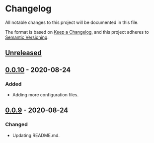 # Changelog

All notable changes to this project will be documented in this file.

The format is based on [Keep a Changelog](https://keepachangelog.com/en/1.0.0/),
and this project adheres to [Semantic Versioning](https://semver.org/spec/v2.0.0.html).

## [Unreleased]

## [0.0.10] - 2020-08-24

### Added

- Adding more configuration files.

## [0.0.9] - 2020-08-24

### Changed

- Updating README.md.

[unreleased]: https://github.com/danielferrarir/cypress-fill-command/compare/v0.0.10...HEAD
[0.0.10]: https://github.com/danielferrarir/cypress-fill-command/compare/v0.0.9...v0.0.10
[0.0.9]: https://github.com/danielferrarir/cypress-fill-command/releases/tag/v0.0.9
